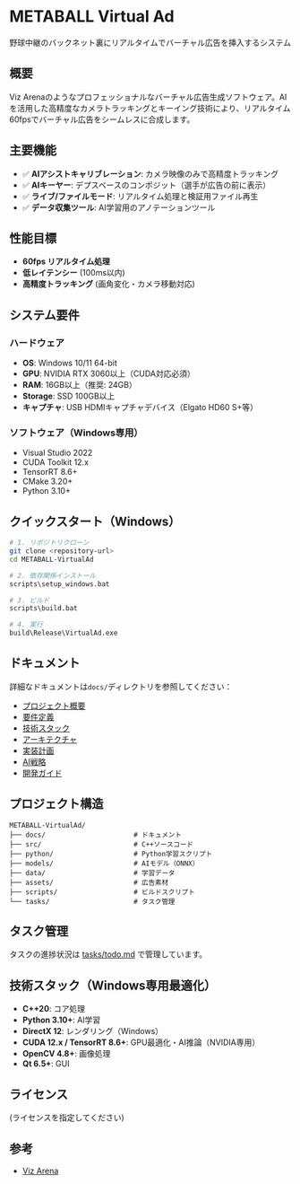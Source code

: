 # METABALL Virtual Ad

野球中継のバックネット裏にリアルタイムでバーチャル広告を挿入するシステム

## 概要

Viz Arenaのようなプロフェッショナルなバーチャル広告生成ソフトウェア。AIを活用した高精度なカメラトラッキングとキーイング技術により、リアルタイム60fpsでバーチャル広告をシームレスに合成します。

## 主要機能

- ✅ **AIアシストキャリブレーション**: カメラ映像のみで高精度トラッキング
- ✅ **AIキーヤー**: デプスベースのコンポジット（選手が広告の前に表示）
- ✅ **ライブ/ファイルモード**: リアルタイム処理と検証用ファイル再生
- ✅ **データ収集ツール**: AI学習用のアノテーションツール

## 性能目標

- **60fps リアルタイム処理**
- **低レイテンシー** (100ms以内)
- **高精度トラッキング** (画角変化・カメラ移動対応)

## システム要件

### ハードウェア
- **OS**: Windows 10/11 64-bit
- **GPU**: NVIDIA RTX 3060以上（CUDA対応必須）
- **RAM**: 16GB以上（推奨: 24GB）
- **Storage**: SSD 100GB以上
- **キャプチャ**: USB HDMIキャプチャデバイス（Elgato HD60 S+等）

### ソフトウェア（Windows専用）
- Visual Studio 2022
- CUDA Toolkit 12.x
- TensorRT 8.6+
- CMake 3.20+
- Python 3.10+

## クイックスタート（Windows）

```bash
# 1. リポジトリクローン
git clone <repository-url>
cd METABALL-VirtualAd

# 2. 依存関係インストール
scripts\setup_windows.bat

# 3. ビルド
scripts\build.bat

# 4. 実行
build\Release\VirtualAd.exe
```

## ドキュメント

詳細なドキュメントは`docs/`ディレクトリを参照してください：

- [プロジェクト概要](docs/PROJECT_OVERVIEW.md)
- [要件定義](docs/REQUIREMENTS.md)
- [技術スタック](docs/TECH_STACK.md)
- [アーキテクチャ](docs/ARCHITECTURE.md)
- [実装計画](docs/IMPLEMENTATION_PLAN.md)
- [AI戦略](docs/AI_MODEL_STRATEGY.md)
- [開発ガイド](docs/DEVELOPMENT_GUIDE.md)

## プロジェクト構造

```
METABALL-VirtualAd/
├── docs/                      # ドキュメント
├── src/                       # C++ソースコード
├── python/                    # Python学習スクリプト
├── models/                    # AIモデル（ONNX）
├── data/                      # 学習データ
├── assets/                    # 広告素材
├── scripts/                   # ビルドスクリプト
└── tasks/                     # タスク管理
```

## タスク管理

タスクの進捗状況は [tasks/todo.md](tasks/todo.md) で管理しています。

## 技術スタック（Windows専用最適化）

- **C++20**: コア処理
- **Python 3.10+**: AI学習
- **DirectX 12**: レンダリング（Windows）
- **CUDA 12.x / TensorRT 8.6+**: GPU最適化・AI推論（NVIDIA専用）
- **OpenCV 4.8+**: 画像処理
- **Qt 6.5+**: GUI

## ライセンス

(ライセンスを指定してください)

## 参考

- [Viz Arena](https://www.vizrt.com/products/viz-arena/)
